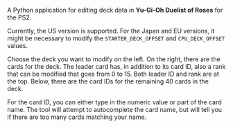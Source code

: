 A Python application for editing deck data in **Yu-Gi-Oh Duelist of Roses** for the PS2.

Currently, the US version is supported. For the Japan and EU versions, it might be necessary to modify the `STARTER_DECK_OFFSET` and `CPU_DECK_OFFSET` values.

Choose the deck you want to modify on the left. On the right, there are the cards for the deck. The leader card has, in addition to its card ID, also a rank that can be modified that goes from 0 to 15. Both leader ID and rank are at the top. Below, there are the card IDs for the remaining 40 cards in the deck.

For the card ID, you can either type in the numeric value or part of the card name. The tool will attempt to autocomplete the card name, but will tell you if there are too many cards matching your name.
